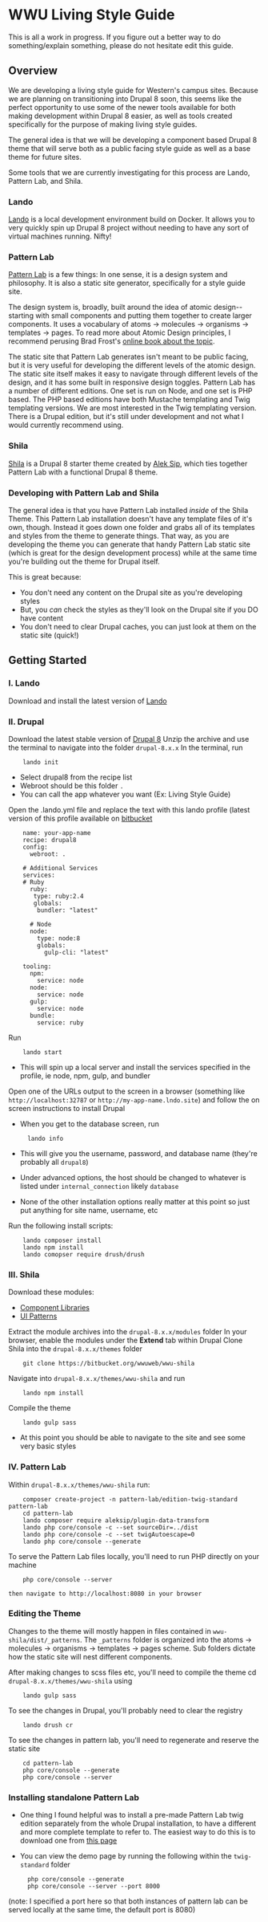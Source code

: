 # WWU Living Style Guide
This is all a work in progress. If you figure out a better way to do something/explain something, please do not hesitate edit this guide.

## Overview
We are developing a living style guide for Western's campus sites. Because we are planning on transitioning into Drupal 8 soon, this seems like the perfect opportunity to use some of the newer tools available for both making development within Drupal 8 easier, as well as tools created specifically for the purpose of making living style guides.

The general idea is that we will be developing a component based Drupal 8 theme that will serve both as a public facing style guide as well as a base theme for future sites.

Some tools that we are currently investigating for this process are Lando, Pattern Lab, and Shila.

### Lando
[Lando](https://docs.devwithlando.io/) is a local development environment build on Docker. It allows you to very quickly spin up Drupal 8 project without needing to have any sort of virtual machines running. Nifty!

### Pattern Lab
[Pattern Lab](http://patternlab.io/) is a few things: In one sense, it is a design system and philosophy. It is also a static site generator, specifically for a style guide site.

The design system is, broadly, built around the idea of atomic design--starting with small components and putting them together to create larger components. It uses a vocabulary of atoms -> molecules -> organisms -> templates -> pages. To read more about Atomic Design principles, I recommend perusing Brad Frost's [online book about the topic](http://atomicdesign.bradfrost.com/).

The static site that Pattern Lab generates isn't meant to be public facing, but it is very useful for developing the different levels of the atomic design. The static site itself makes it easy to navigate through different levels of the design, and it has some built in responsive design toggles. Pattern Lab has a number of different editions. One set is run on Node, and one set is PHP based. The PHP based editions have both Mustache templating and Twig templating versions. We are most interested in the Twig templating version. There is a Drupal edition, but it's still under development and not what I would currently recommend using.

### Shila
[Shila](https://github.com/aleksip/shila-drupal-theme) is a Drupal 8 starter theme created by [Alek Sip](https://www.aleksip.net/projects), which ties together Pattern Lab with a functional Drupal 8 theme.

### Developing with Pattern Lab and Shila
The general idea is that you have Pattern Lab installed *inside* of the Shila Theme. This Pattern Lab installation doesn't have any template files of it's own, though. Instead it goes down one folder and grabs all of its templates and styles from the theme to generate things. That way, as you are developing the theme you can generate that handy Pattern Lab static site (which is great for the design development process) while at the same time you're building out the theme for Drupal itself.

This is great because:
* You don't need any content on the Drupal site as you're developing styles
* But, you *can* check the styles as they'll look on the Drupal site if you DO have content
* You don't need to clear Drupal caches, you can just look at them on the static site (quick!)

## Getting Started

### I. Lando
Download and install the latest version of [Lando](https://github.com/lando/lando/releases)

### II. Drupal
Download the latest stable version of [Drupal 8](https://www.drupal.org/download)
Unzip the archive and use the terminal to navigate into the folder `drupal-8.x.x`
In the terminal, run

        lando init

  * Select drupal8 from the recipe list
  * Webroot should be this folder `.`
  * You can call the app whatever you want (Ex: Living Style Guide)

Open the .lando.yml file and replace the text with this lando profile (latest version of this profile available on [bitbucket](https://bitbucket.org/wwuweb/lando-profiles/src/223427927f65eba5c4a628f55909e8645e22e990/.lando.yml-shila?at=master&fileviewer=file-view-default)

        name: your-app-name
        recipe: drupal8
        config:
          webroot: .

        # Additional Services
        services:
        # Ruby
          ruby:
           type: ruby:2.4
           globals:
            bundler: "latest"

          # Node
          node:
            type: node:8
            globals:
              gulp-cli: "latest"

        tooling:
          npm:
            service: node
          node:
            service: node
          gulp:
            service: node
          bundle:
            service: ruby

Run

        lando start

  * This will spin up a local server and install the services specified in the profile, ie node, npm, gulp, and bundler

Open one of the URLs output to the screen in a browser (something like `http://localhost:32787` or `http://my-app-name.lndo.site`) and follow the on screen instructions to install Drupal

  * When you get to the database screen, run

          lando info

  * This will give you the username, password, and database name (they're probably all `drupal8`)
  * Under advanced options, the host should be changed to whatever is listed under `internal_connection` likely `database`
  * None of the other installation options really matter at this point so just put anything for site name, username, etc

Run the following install scripts:

        lando composer install
        lando npm install
        lando comopser require drush/drush

### III. Shila
Download these modules:

  * [Component Libraries](https://www.drupal.org/project/components)
  * [UI Patterns](https://www.drupal.org/project/ui_patterns)

Extract the module archives into the `drupal-8.x.x/modules` folder
In your browser, enable the modules under the **Extend** tab within Drupal
Clone Shila into the `drupal-8.x.x/themes` folder

        git clone https://bitbucket.org/wwuweb/wwu-shila

Navigate into `drupal-8.x.x/themes/wwu-shila` and run

        lando npm install

Compile the theme

        lando gulp sass        

  * At this point you should be able to navigate to the site and see some very basic styles

### IV. Pattern Lab
Within `drupal-8.x.x/themes/wwu-shila` run:

        composer create-project -n pattern-lab/edition-twig-standard pattern-lab
        cd pattern-lab
        lando composer require aleksip/plugin-data-transform
        lando php core/console -c --set sourceDir=../dist
        lando php core/console -c --set twigAutoescape=0
        lando php core/console --generate

To serve the Pattern Lab files locally, you'll need to run PHP directly on your machine

        php core/console --server

    then navigate to http://localhost:8080 in your browser

### Editing the Theme
Changes to the theme will mostly happen in files contained in `wwu-shila/dist/_patterns`. The `_patterns` folder is organized into the atoms -> molecules -> organisms -> templates -> pages scheme. Sub folders dictate how the static site will nest different components.

After making changes to scss files etc, you'll need to compile the theme  cd `drupal-8.x.x/themes/wwu-shila` using

        lando gulp sass

To see the changes in Drupal, you'll probably need to clear the registry

        lando drush cr

To see the changes in pattern lab, you'll need to regenerate and reserve the static site

        cd pattern-lab
        php core/console --generate
        php core/console --server


### Installing standalone Pattern Lab
* One thing I found helpful was to install a pre-made Pattern Lab twig edition separately from the whole Drupal installation, to have a different and more complete template to refer to. The easiest way to do this is to download one from [this page](https://github.com/pattern-lab/edition-php-twig-standard/releases)
* You can view the demo page by running the following within the `twig-standard` folder

        php core/console --generate
        php core/console --server --port 8000

(note: I specified a port here so that both instances of pattern lab can be served locally at the same time, the default port is 8080)
